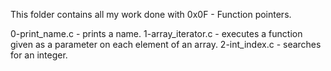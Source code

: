 This folder contains all my work done with 0x0F - Function pointers.

0-print_name.c - prints a name.
1-array_iterator.c - executes a function given as a parameter on each element of an array.
2-int_index.c - searches for an integer.



